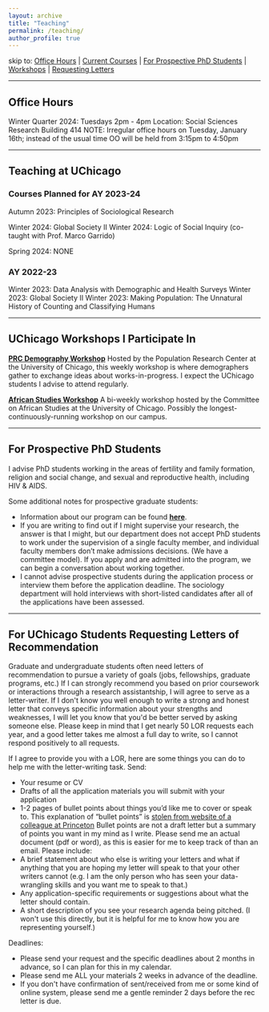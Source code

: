 ```yaml
---
layout: archive
title: "Teaching"
permalink: /teaching/
author_profile: true
---
```

skip to: [Office Hours](#calendar) | [Current Courses](#courses) | [For Prospective PhD Students](#prospective) | [Workshops](#workshops) | [Requesting Letters](#letters)

_____
## Office Hours
Winter Quarter 2024: Tuesdays 2pm - 4pm
Location: Social Sciences Research Building 414
NOTE: Irregular office hours on Tuesday, January 16th; instead of the usual time OO will be held from 3:15pm to 4:50pm
<br>
_____
## Teaching at UChicago
### Courses Planned for AY 2023-24
Autumn 2023: Principles of Sociological Research

Winter 2024: Global Society II
Winter 2024: Logic of Social Inquiry (co-taught with Prof. Marco Garrido)

Spring 2024: NONE

### AY 2022-23
Winter 2023: Data Analysis with Demographic and Health Surveys
Winter 2023: Global Society II
Winter 2023: Making Population: The Unnatural History of Counting and Classifying Humans

_____
## UChicago Workshops I Participate In
  [**PRC Demography Workshop**](https://voices.uchicago.edu/popcenter/workshops/demography-workshop/) Hosted by the Population Research Center at the University of Chicago, this weekly workshop is where demographers gather to exchange ideas about works-in-progress. I expect the UChicago students I advise to attend regularly.
  
  [**African Studies Workshop**](https://africanstudies.uchicago.edu/news/current-schedule/) A bi-weekly workshop hosted by the Committee on African Studies at the University of Chicago. Possibly the longest-continuously-running workshop on our campus.
  
_____
## For Prospective PhD Students
I advise PhD students working in the areas of fertility and family formation, religion and social change, and sexual and reproductive health, including HIV & AIDS. 
 
Some additional notes for prospective graduate students:
- Information about our program can be found [**here**]( https://sociology.uchicago.edu/graduate-study).
- If you are writing to find out if I might supervise your research, the answer is that I might, but our department does not accept PhD students to work under the supervision of a single faculty member, and individual faculty members don’t make admissions decisions. (We have a committee model). If you apply and are admitted into the program, we can begin a conversation about working together.
- I cannot advise prospective students during the application process or interview them before the application deadline. The sociology department will hold interviews with short-listed candidates after all of the applications have been assessed. 

_____
## For UChicago Students Requesting Letters of Recommendation 

Graduate and undergraduate students often need letters of recommendation to pursue a variety of goals (jobs, fellowships, graduate programs, etc.) If I can strongly recommend you based on prior coursework or interactions through a research assistantship, I will agree to serve as a letter-writer. If I don't know you well enough to write a strong and honest letter that conveys specific information about your strengths and weaknesses, I will let you know that you'd be better served by asking someone else. Please keep in mind that I get nearly 50 LOR requests each year, and a good letter takes me almost a full day to write, so I cannot respond positively to all requests. 

If I agree to provide you with a LOR, here are some things you can do to help me with the letter-writing task. Send: 
- Your resume or CV
- Drafts of all the application materials you will submit with your application
- 1-2 pages of bullet points about things you’d like me to cover or speak to. This explanation of “bullet points” is [stolen from website of a colleague at Princeton](https://scholar.princeton.edu/bstewart/recommendation) Bullet points are not a draft letter but a summary of points you want in my mind as I write. Please send me an actual document (pdf or word), as this is easier for me to keep track of than an email. Please include:
 - A brief statement about who else is writing your letters and what if anything that you are hoping my letter will speak to that your other writers cannot (e.g. I am the only person who has seen your data-wrangling skills and you want me to speak to that.)
 - Any application-specific requirements or suggestions about what the letter should contain.
 - A short description of you see your research agenda being pitched.  (I won't use this directly, but it is helpful for me to know how you are representing yourself.)
 
Deadlines:
 - Please send your request and the specific deadlines about 2 months in advance, so I can plan for this in my calendar.
 - Please send me ALL your materials 2 weeks in advance of the deadline.
 - If you don't have confirmation of sent/received from me or some kind of online system, please send me a gentle reminder 2 days before the rec letter is due.